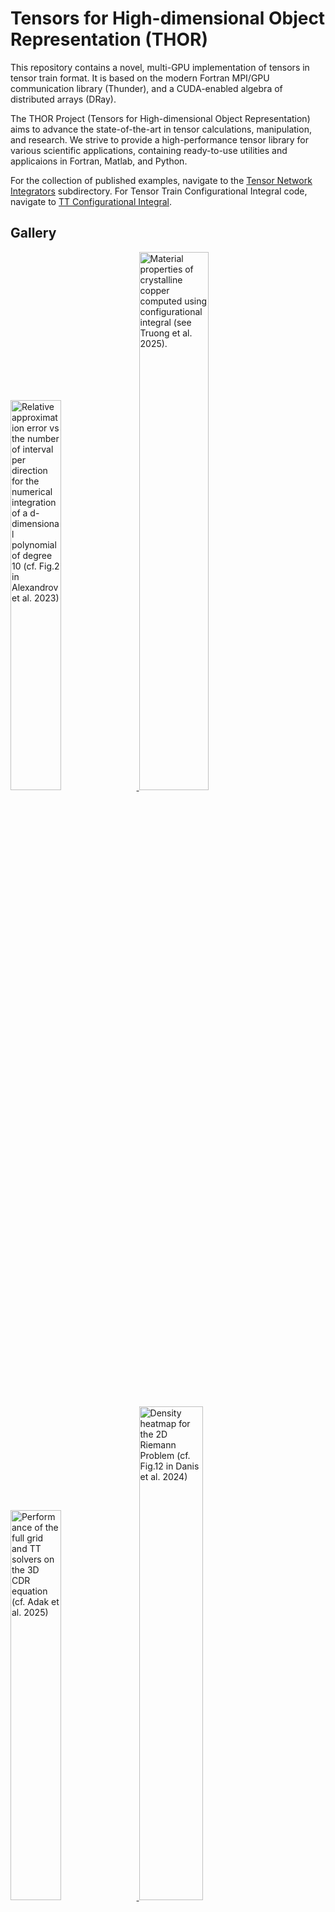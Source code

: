# Tensors for High-dimensional Object Representation (THOR)

This repository contains a novel, multi-GPU implementation of tensors in tensor train format.  It is based on the modern Fortran MPI/GPU communication library (Thunder), and a CUDA-enabled algebra of distributed arrays (DRay).

The THOR Project (Tensors for High-dimensional Object Representation) aims to advance the state-of-the-art in tensor calculations, manipulation, and research. 
We strive to provide a high-performance tensor library for various scientific applications, containing ready-to-use utilities and applicaions in Fortran, Matlab, and Python. 

For the collection of published examples, navigate to the [Tensor Network Integrators](Tensor_Network_Integrators) subdirectory. For Tensor Train Configurational Integral code, navigate to [TT Configurational Integral](TT_Configurational_Integral).

## Gallery

<p float="left">
  <a href="https://github.com/lanl/thor/blob/main/Tensor_Network_Integrators/examples/HDI/02-pconvergence.ipynb">
     <img src="https://raw.githubusercontent.com/wiki/lanl/thor/figs/HDI_pconvergence.png" width="40%" 
       title="Relative approximation error vs the number of interval per direction for the numerical integration of a d-dimensional polynomial of degree 10 (cf. Fig.2 in Alexandrov et al. 2023)" />
  </a>
  <a href="https://github.com/lanl/thor/tree/main/TT_Configurational_Integral">
     <img src="https://raw.githubusercontent.com/wiki/lanl/thor/figs/Fig_Cu_FCC_smatb_energy_pressure.png" width="47%" 
       title="Material properties of crystalline copper computed using configurational integral (see Truong et al. 2025)." />
  </a>
</p>
<p float="left">
  <a href="https://github.com/lanl/thor/tree/main/Tensor_Network_Integrators/examples/Linear-STSC/figures">
     <img src="https://raw.githubusercontent.com/wiki/lanl/thor/figs/LinearSTSC_time.png" width="40%" 
       title="Performance of the full grid and TT solvers on the 3D CDR equation (cf. Adak et al. 2025)" />
  </a>
  <a href="https://github.com/lanl/thor/blob/main/Tensor_Network_Integrators/examples/WENO/5.8%3Ariemann2d/Ex8_plotter.ipynb">
     <img src="https://raw.githubusercontent.com/wiki/lanl/thor/figs/WENO_2DRiemann.png" width=45%" 
       title="Density heatmap for the 2D Riemann Problem (cf. Fig.12 in Danis et al. 2024)" />
  </a>
</p>

## How to Cite THOR

If you used THOR for scientific publications, please include the following citation:
```
@techreport{alexandrov2024thor,
  title        = {Tensors Optimized for High-level Research (THOR): an efficient and easy-to-use library for tensor networks},
  author       = {Alexandrov, Boian and Boureima, Ismael Djibrilla and Korobkin, Oleg and Danis, Mustafa Engin},
  institution  = {Los Alamos National Laboratory},
  number       = {LA-UR-24-24375},
  year         = {2024},
  month        = {may},
  day          = {6},
  note         = {Approved for public release; distribution is unlimited},
  type         = {Report}
}
```
Upcoming publications:
 * Boureima et al. (in prep)
 * Truong et al. (in prep)

## Authors
- [Dibyendu Adak](mailto:dadak@lanl.gov): Theoretical Division, Los Alamos National Laboratory
- [Boian S. Alexandrov](mailto:boian@lanl.gov): Theoretical Division, Los Alamos National Laboratory
- [Ismael Boureima](mailto:iboureima@lanl.gov): Theoretical Division, Los Alamos National Laboratory
- [Rujeko Chinomona](mailto:crujeko@lanl.gov): Theoretical Division, Los Alamos National Laboratory
- [William Dai](mailto:dai@lanl.gov): Theoretical Division, Los Alamos National Laboratory
- [Engin Danis](mailto:danis@lanl.gov): Theoretical Division, Los Alamos National Laboratory
- [Maksim Ekin Eren](mailto:maksim@lanl.gov): Information Systems and Modeling Group, Los Alamos National Laboratory ([Website](https://www.maksimeren.com/))
- [Oleg Korobkin](mailto:korobkin@lanl.gov): Theoretical Division, Los Alamos National Laboratory
- [Rahul Somasundaram](mailto:rahul@lanl.gov): Theoretical Division, Los Alamos National Laboratory
- [Kim Rasmussen](mailto:kor@lanl.gov): Theoretical Division, Los Alamos National Laboratory
- [Quoc Thai Tran](mailto:thai.tran@lanl.gov): Theoretial Division, Los Alamos National Laboratory
- [Duc Truong](mailto:dptruong@lanl.gov): Theoretical Division, Los Alamos National Laboratory

## Maintainers
- [Ismael Boureima](mailto:iboureima@lanl.gov): Theoretical Division, Los Alamos National Laboratory
- [Oleg Korobkin](mailto:korobkin@lanl.gov): Theoretical Division, Los Alamos National Laboratory
- [Rahul Somasundaram](mailto:rahul@lanl.gov): Theoretical Division, Los Alamos National Laboratory
- [Duc Truong](mailto:dptruong@lanl.gov): Theoretical Division, Los Alamos National Laboratory

## Copyright Notice
>© 2025. Triad National Security, LLC. All rights reserved.
This program was produced under U.S. Government contract 89233218CNA000001 for Los Alamos
National Laboratory (LANL), which is operated by Triad National Security, LLC for the U.S.
Department of Energy/National Nuclear Security Administration. All rights in the program are
reserved by Triad National Security, LLC, and the U.S. Department of Energy/National Nuclear
Security Administration. The Government is granted for itself and others acting on its behalf a
nonexclusive, paid-up, irrevocable worldwide license in this material to reproduce, prepare
derivative works, distribute copies to the public, perform publicly and display publicly, and to permit
others to do so.

**LANL Copyright Assertion #O4849 **

## License
This program is open source under the BSD-3 License.
Redistribution and use in source and binary forms, with or without modification, are permitted
provided that the following conditions are met:

1. Redistributions of source code must retain the above copyright notice, this list of conditions and
the following disclaimer.
 
2. Redistributions in binary form must reproduce the above copyright notice, this list of conditions
and the following disclaimer in the documentation and/or other materials provided with the
distribution.
 
3. Neither the name of the copyright holder nor the names of its contributors may be used to endorse
or promote products derived from this software without specific prior written permission.

THIS SOFTWARE IS PROVIDED BY THE COPYRIGHT HOLDERS AND CONTRIBUTORS "AS
IS" AND ANY EXPRESS OR IMPLIED WARRANTIES, INCLUDING, BUT NOT LIMITED TO, THE
IMPLIED WARRANTIES OF MERCHANTABILITY AND FITNESS FOR A PARTICULAR
PURPOSE ARE DISCLAIMED. IN NO EVENT SHALL THE COPYRIGHT HOLDER OR
CONTRIBUTORS BE LIABLE FOR ANY DIRECT, INDIRECT, INCIDENTAL, SPECIAL,
EXEMPLARY, OR CONSEQUENTIAL DAMAGES (INCLUDING, BUT NOT LIMITED TO,
PROCUREMENT OF SUBSTITUTE GOODS OR SERVICES; LOSS OF USE, DATA, OR PROFITS;
OR BUSINESS INTERRUPTION) HOWEVER CAUSED AND ON ANY THEORY OF LIABILITY,
WHETHER IN CONTRACT, STRICT LIABILITY, OR TORT (INCLUDING NEGLIGENCE OR
OTHERWISE) ARISING IN ANY WAY OUT OF THE USE OF THIS SOFTWARE, EVEN IF
ADVISED OF THE POSSIBILITY OF SUCH DAMAGE.


## Developer Test Suite
Developer test suites are located under [```TNI/fortran/tests/```](Tensor_Network_Integrators/fortran/tests/) directory.

## LANL HPC Installation Notes

### Darwin
```shell
salloc -p general
cd fortran
. load_env.sh intel
make -j
make test # optional
```

### Chicoma
```shell
salloc --qos=debug --reservation=debug --partition=debug
cd fortran
. load_env.sh chicoma
make -j
make test # optional
```
